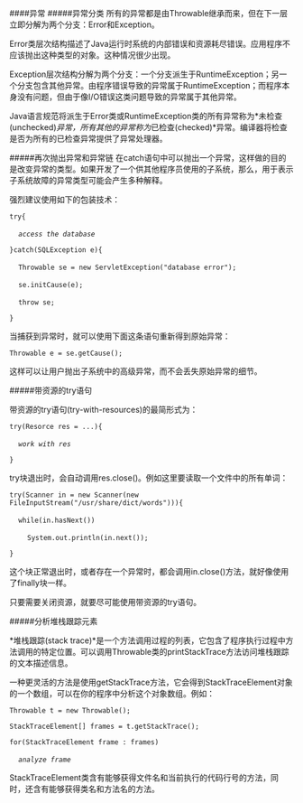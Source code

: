 ####异常
#####异常分类
所有的异常都是由Throwable继承而来，但在下一层立即分解为两个分支：Error和Exception。

Error类层次结构描述了Java运行时系统的内部错误和资源耗尽错误。应用程序不应该抛出这种类型的对象。这种情况很少出现。

Exception层次结构分解为两个分支：一个分支派生于RuntimeException；另一个分支包含其他异常。由程序错误导致的异常属于RuntimeException；而程序本身没有问题，但由于像I/O错误这类问题导致的异常属于其他异常。

Java语言规范将派生于Error类或RuntimeException类的所有异常称为*未检查(unchecked)*异常，所有其他的异常称为*已检查(checked)*异常。编译器将检查是否为所有的已检查异常提供了异常处理器。

#####再次抛出异常和异常链
在catch语句中可以抛出一个异常，这样做的目的是改变异常的类型。如果开发了一个供其他程序员使用的子系统，那么，用于表示子系统故障的异常类型可能会产生多种解释。

强烈建议使用如下的包装技术：

`try{`

&nbsp; &nbsp; *`access the database`*

`}catch(SQLException e){`

&nbsp; &nbsp; `Throwable se = new ServletException("database error");`

&nbsp; &nbsp; `se.initCause(e);`

&nbsp; &nbsp; `throw se;`

`}`

当捕获到异常时，就可以使用下面这条语句重新得到原始异常：

`Throwable e = se.getCause();`

这样可以让用户抛出子系统中的高级异常，而不会丢失原始异常的细节。

#####带资源的try语句

带资源的try语句(try-with-resources)的最简形式为：

`try(Resorce res = ...){`

&nbsp; &nbsp; *`work with res`*

`}`

try块退出时，会自动调用res.close()。例如这里要读取一个文件中的所有单词：

`try(Scanner in = new Scanner(new FileInputStream("/usr/share/dict/words"))){`

&nbsp; &nbsp; `while(in.hasNext())`

&nbsp; &nbsp; &nbsp; &nbsp; `System.out.println(in.next());`

`}`

这个块正常退出时，或者存在一个异常时，都会调用in.close()方法，就好像使用了finally块一样。

只要需要关闭资源，就要尽可能使用带资源的try语句。

#####分析堆栈跟踪元素

*堆栈跟踪(stack trace)*是一个方法调用过程的列表，它包含了程序执行过程中方法调用的特定位置。可以调用Throwable类的printStackTrace方法访问堆栈跟踪的文本描述信息。

一种更灵活的方法是使用getStackTrace方法，它会得到StackTraceElement对象的一个数组，可以在你的程序中分析这个对象数组。例如：

`Throwable t = new Throwable();`

`StackTraceElement[] frames = t.getStackTrace();`

`for(StackTraceElement frame : frames)`

&nbsp; &nbsp; *`analyze frame`*

StackTraceElement类含有能够获得文件名和当前执行的代码行号的方法，同时，还含有能够获得类名和方法名的方法。